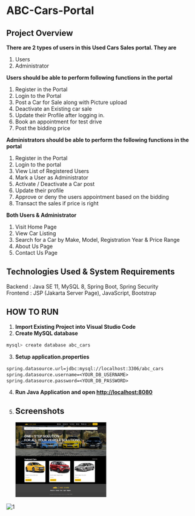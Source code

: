# ABC-Cars-Portal

## Project Overview

**There are 2 types of users in this Used Cars Sales portal. They are**

1.  Users
2.  Administrator

**Users should be able to perform following functions in the portal**

1.  Register in the Portal
2.  Login to the Portal
3.  Post a Car for Sale along with Picture upload
4.  Deactivate an Existing car sale
5.  Update their Profile after logging in.
6.  Book an appointment for test drive
7.  Post the bidding price

**Administrators should be able to perform the following functions in the
portal**

1.  Register in the Portal
2.  Login to the portal
3.  View List of Registered Users
4.  Mark a User as Administrator
5.  Activate / Deactivate a Car post
6.  Update their profile
7.  Approve or deny the users appointment based on the bidding
8.  Transact the sales if price is right

**Both Users & Administrator**

1.  Visit Home Page
2.  View Car Listing
3.  Search for a Car by Make, Model, Registration Year & Price Range
4.  About Us Page
5.  Contact Us Page

## Technologies Used & System Requirements

Backend : Java SE 11, MySQL 8, Spring Boot, Spring Security <br/>
Frontend : JSP (Jakarta Server Page), JavaScript, Bootstrap <br/>

## HOW TO RUN

1. **Import Existing Project into Visual Studio Code** <br/>
2. **Create MySQL database**

```bash
mysql> create database abc_cars
```

3. **Setup application.properties**

```properties
spring.datasource.url=jdbc:mysql://localhost:3306/abc_cars
spring.datasource.username=<YOUR_DB_USERNAME>
spring.datasource.password=<YOUR_DB_PASSWORD>
```

4. **Run Java Application and open [http://localhost:8080](http://localhost:8080)**

5. ## Screenshots

   

   <img src="Module 9 - ADP/Project - ABC Car Portal/Images/1.png" alt="home_page" width="50%"/>
![1](https://github.com/Chathu-Jayarathna/Lithan-Projects/assets/124165734/ae184853-1f11-4216-84cd-ad204db95c2b)

   

   

